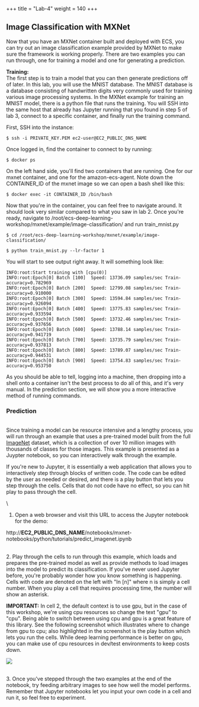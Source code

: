 +++
title = "Lab-4"
weight = 140
+++

## Image Classification with MXNet

Now that you have an MXNet container built and deployed with ECS, you can try out an image classification example provided by MXNet to make sure the framework is working properly. There are two examples you can run through, one for training a model and one for generating a prediction.

**Training:**
\
The first step is to train a model that you can then generate predictions off of later. In this lab, you will use the MNIST database. The MNIST database is a database consisting of handwritten digits very commonly used for training various image processing systems. In the MXNet example for training an MNIST model, there is a python file that runs the training. You will SSH into the same host that already has Jupyter running that you found in step 5 of lab 3, connect to a specific container, and finally run the training command.

First, SSH into the instance:

	$ ssh -i PRIVATE_KEY.PEM ec2-user@EC2_PUBLIC_DNS_NAME

Once logged in, find the container to connect to by running:

	$ docker ps

On the left hand side, you'll find two containers that are running. One for our mxnet container, and one for the amazon-ecs-agent. Note down the CONTAINER_ID of the mxnet image so we can open a bash shell like this:

	$ docker exec -it CONTAINER_ID /bin/bash

Now that you're in the container, you can feel free to navigate around. It should look very similar compared to what you saw in lab 2. Once you're ready, navigate to /root/ecs-deep-learning-workshop/mxnet/example/image-classification/ and run train_mnist.py

	$ cd /root/ecs-deep-learning-workshop/mxnet/example/image-classification/
	
	$ python train_mnist.py --lr-factor 1

You will start to see output right away. It will something look like:

	INFO:root:Start training with [cpu(0)]
	INFO:root:Epoch[0] Batch [100]	Speed: 13736.09 samples/sec	Train-accuracy=0.782969
	INFO:root:Epoch[0] Batch [200]	Speed: 12799.08 samples/sec	Train-accuracy=0.910000
	INFO:root:Epoch[0] Batch [300]	Speed: 13594.84 samples/sec	Train-accuracy=0.926094
	INFO:root:Epoch[0] Batch [400]	Speed: 13775.83 samples/sec	Train-accuracy=0.933594
	INFO:root:Epoch[0] Batch [500]	Speed: 13732.46 samples/sec	Train-accuracy=0.937656
	INFO:root:Epoch[0] Batch [600]	Speed: 13788.14 samples/sec	Train-accuracy=0.941719
	INFO:root:Epoch[0] Batch [700]	Speed: 13735.79 samples/sec	Train-accuracy=0.937813
	INFO:root:Epoch[0] Batch [800]	Speed: 13789.07 samples/sec	Train-accuracy=0.944531
	INFO:root:Epoch[0] Batch [900]	Speed: 13754.83 samples/sec	Train-accuracy=0.953750

As you should be able to tell, logging into a machine, then dropping into a shell onto a container isn't the best process to do all of this, and it's very manual. In the prediction section, we will show you a more interactive method of running commands.


### Prediction
\
Since training a model can be resource intensive and a lengthy process, you will run through an example that uses a pre-trained model built from the full [ImageNet](http://image-net.org/) dataset, which is a collection of over 10 million images with thousands of classes for those images. This example is presented as a Juypter notebook, so you can interactively walk through the example.

If you're new to Jupyter, it is essentially a web application that allows you to interactively step through blocks of written code. The code can be edited by the user as needed or desired, and there is a play button that lets you step through the cells. Cells that do not code have no effect, so you can hit play to pass through the cell.

\
1. Open a web browser and visit this URL to access the Jupyter notebook for the demo:

http://__EC2_PUBLIC_DNS_NAME__/notebooks/mxnet-notebooks/python/tutorials/predict_imagenet.ipynb

\
2. Play through the cells to run through this example, which loads and prepares the pre-trained model as well as provide methods to load images into the model to predict its classification. If you've never used Jupyter before, you're probably wonder how you know something is happening. Cells with code are denoted on the left with "In [n]" where n is simply a cell number. When you play a cell that requires processing time, the number will show an asterisk.

**IMPORTANT:** In cell 2, the default context is to use gpu, but in the case of this workshop, we're using cpu resources so change the text "gpu" to "cpu". Being able to switch between using cpu and gpu is a great feature of this library. See the following screenshot which illustrates where to change from gpu to cpu; also highlighted in the screenshot is the play button which lets you run the cells. While deep learning performance is better on gpu, you can make use of cpu resources in dev/test environments to keep costs down.

![](/images/ecs-deep-learning-workshop/jupyter-notebook-predict.png)

\
3. Once you've stepped through the two examples at the end of the notebook, try feeding arbitrary images to see how well the model performs. Remember that Jupyter notebooks let you input your own code in a cell and run it, so feel free to experiment.



